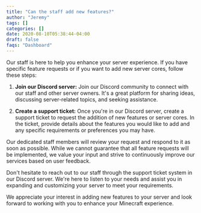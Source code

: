 ```yaml
---
title: "Can the staff add new features?"
author: "Jeremy"
tags: []
categories: []
date: 2020-08-10T05:38:44-04:00
draft: false
faqs: "Dashboard"
---
```


Our staff is here to help you enhance your server experience. If you have specific feature requests or if you want to add new server cores, follow these steps:

1. **Join our Discord server:** Join our Discord community to connect with our staff and other server owners. It's a great platform for sharing ideas, discussing server-related topics, and seeking assistance.

2. **Create a support ticket:** Once you're in our Discord server, create a support ticket to request the addition of new features or server cores. In the ticket, provide details about the features you would like to add and any specific requirements or preferences you may have.

Our dedicated staff members will review your request and respond to it as soon as possible. While we cannot guarantee that all feature requests will be implemented, we value your input and strive to continuously improve our services based on user feedback.

Don't hesitate to reach out to our staff through the support ticket system in our Discord server. We're here to listen to your needs and assist you in expanding and customizing your server to meet your requirements.

We appreciate your interest in adding new features to your server and look forward to working with you to enhance your Minecraft experience.
